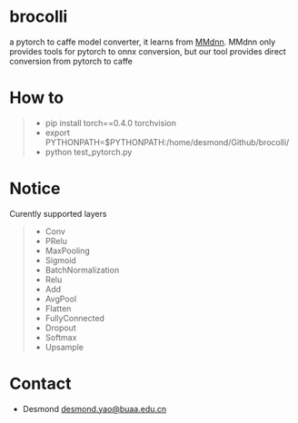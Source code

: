# brocolli

a pytorch to caffe model converter, it learns from [MMdnn](https://github.com/Microsoft/MMdnn). MMdnn only provides tools for pytorch to onnx conversion, but our tool provides direct conversion from pytorch to caffe

# How to

> * pip install torch==0.4.0 torchvision
> * export PYTHONPATH=$PYTHONPATH:/home/desmond/Github/brocolli/
> * python test_pytorch.py

# Notice 

Curently supported layers
> * Conv
> * PRelu
> * MaxPooling
> * Sigmoid
> * BatchNormalization
> * Relu
> * Add
> * AvgPool
> * Flatten
> * FullyConnected
> * Dropout
> * Softmax
> * Upsample


# Contact
- Desmond desmond.yao@buaa.edu.cn
